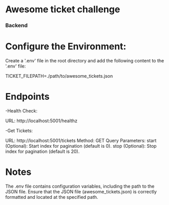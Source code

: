 # Awesome ticket challenge

### Backend

# Configure the Environment:

Create a '.env' file in the root directory and add the following content to the '.env' file:
 
 TICKET_FILEPATH=./path/to/awesome_tickets.json

# Endpoints
-Health Check:

URL: http://localhost:5001/healthz

-Get Tickets:

URL: http://localhost:5001/tickets
Method: GET
Query Parameters:
start (Optional): Start index for pagination (default is 0).
stop (Optional): Stop index for pagination (default is 20).

# Notes

The .env file contains configuration variables, including the path to the JSON file.
Ensure that the JSON file (awesome_tickets.json) is correctly formatted and located at the specified path.